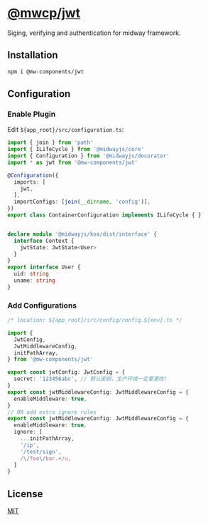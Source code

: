 # [@mwcp/jwt](https://www.npmjs.com/package/@mwcp/jwt) 
Siging, verifying and authentication for midway framework.


## Installation
```sh
npm i @mw-components/jwt
```


## Configuration

### Enable Plugin

Edit `${app_root}/src/configuration.ts`:

```ts
import { join } from 'path'
import { ILifeCycle } from '@midwayjs/core'
import { Configuration } from '@midwayjs/decorator'
import * as jwt from '@mw-components/jwt'

@Configuration({
  imports: [
    jwt,
  ],
  importConfigs: [join(__dirname, 'config')],
})
export class ContainerConfiguration implements ILifeCycle { }


declare module '@midwayjs/koa/dist/interface' {
  interface Context {
    jwtState: JwtState<User>
  }
}
export interface User {
  uid: string
  uname: string
}
```

### Add Configurations

```ts
/* location: ${app_root}/src/config/config.${env}.ts */

import {
  JwtConfig,
  JwtMiddlewareConfig,
  initPathArray,
} from '@mw-components/jwt'

export const jwtConfig: JwtConfig = {
  secret: '123456abc', // 默认密钥，生产环境一定要更改!
}
export const jwtMiddlewareConfig: JwtMiddlewareConfig = {
  enableMiddleware: true,
}
// OR add extra ignore rules
export const jwtMiddlewareConfig: JwtMiddlewareConfig = {
  enableMiddleware: true,
  ignore: [
    ...initPathArray,
    '/ip',
    '/test/sign',
    /\/foo\/bar.+/u,
  ]
}
```


## License
[MIT](LICENSE)

